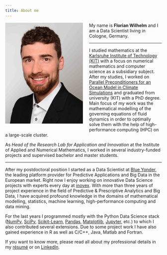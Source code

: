 ```yaml
---
title: About me
---
```

<img width="250px"
style="float: left; margin-right: 20px; margin-bottom: 20px"
src="/images/myself.jpeg"/>

My name is **Florian Wilhelm** and I am a Data Scientist living in Cologne, Germany.

----------

I studied mathematics at the [Karlsruhe Institute of Technology (KIT)](https://www.kit.edu/english/)
with a focus on numerical mathematics and computer science as a subsidiary subject.
After my studies, I worked on
[Parallel Preconditioners for an Ocean Model in Climate Simulations](http://digbib.ubka.uni-karlsruhe.de/volltexte/documents/2049536)
and graduated from university (KIT) with a PhD degree. Main focus of my work was the
mathematical modelling of the governing equations of fluid dynamics in order to optimally
solve them with the help of high-performance computing (HPC) on a large-scale cluster.

As *Head of the Research Lab for Application and Innovation* at the Institute of Applied and
Numerical Mathematics, I worked in several industry-funded projects
and supervised bachelor and master students.

----------

After my postdoctoral position I started as a Data Scientist at [Blue Yonder](http://www.blue-yonder.com/),
the leading platform provider for Predictive Applications and Big Data in the European market.
Right now I enjoy working on innovative Data Science projects with experts every day at [inovex](https://www.inovex.de/en/).
With more than three years of project experience in the field of Predictive & Prescriptive Analytics and
Big Data, I have acquired profound knowledge in the domains of mathematical modelling, statistics,
machine learning, high-performance computing and data mining.

For the last years I programmed mostly with the Python Data Science stack ([NumPy](http://www.numpy.org/),
[SciPy](http://www.scipy.org/), [Scikit-Learn](http://scikit-learn.org/),
[Pandas](http://pandas.pydata.org/), [Matplotlib](http://matplotlib.org/),
[Jupyter](http://jupyter.org/), etc.) to which I also contributed several extensions.
Due to some project work I have also gained experience in R as well as
C/C++, Java, Matlab and Fortran.

If you want to know more, please read all about my professional details in my
[résumé]({filename}/documents/Resume.pdf) or on
[LinkedIn](https://de.linkedin.com/in/florian-wilhelm-621ba834).
